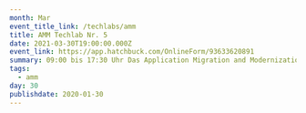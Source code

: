 ```yaml
---
month: Mar
event_title_link: /techlabs/amm
title: AMM Techlab Nr. 5
date: 2021-03-30T19:00:00.000Z
event_link: https://app.hatchbuck.com/OnlineForm/93633620891
summary: 09:00 bis 17:30 Uhr Das Application Migration and Modernization Techlab wird remote durchgeführt.
tags:
  - amm
day: 30
publishdate: 2020-01-30
---
```

